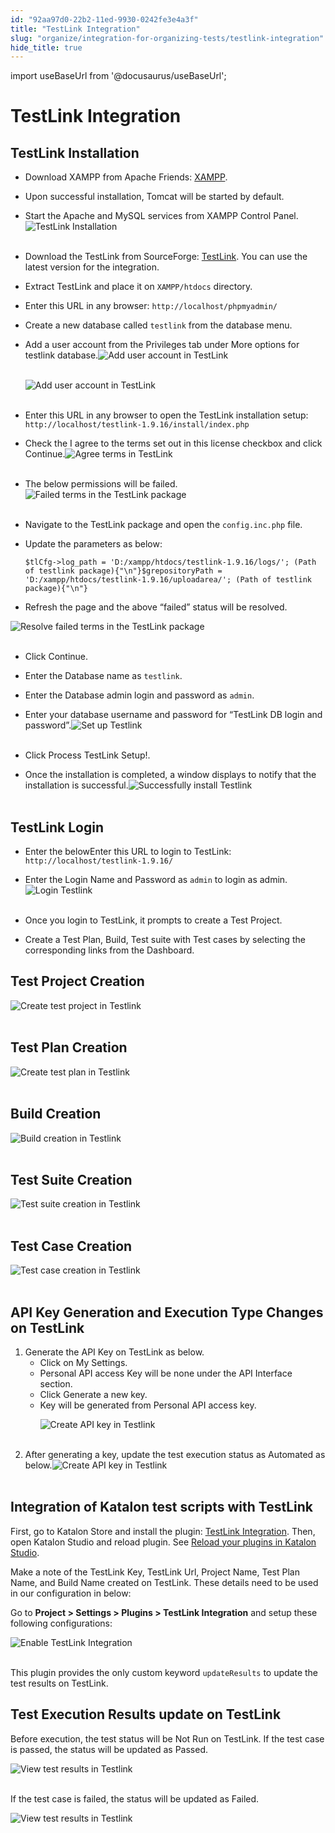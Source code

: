 ```yaml
---
id: "92aa97d0-22b2-11ed-9930-0242fe3e4a3f"
title: "TestLink Integration"
slug: "organize/integration-for-organizing-tests/testlink-integration"
hide_title: true
---
```

import useBaseUrl from '@docusaurus/useBaseUrl';

    

# <a id="id_testlink-integration" class="anchor_top_offset"/><a id="ariaid-title1" class="anchor_top_offset"/>TestLink Integration

    
    
  

## <a id="id_1" class="anchor_top_offset"/>TestLink Installation

<ul xmlns="http://www.w3.org/1999/xhtml" className="ul"><li className="li"><p className="p">Download XAMPP from Apache Friends: <a className="xref j-external-link" href="https://www.apachefriends.org/download.html" target="_blank">XAMPP</a>. </p></li><li className="li"><p className="p">Upon successful installation, Tomcat will be started by default.</p></li><li className="li"><p className="p">Start the Apache and MySQL services from XAMPP Control Panel.<img className="image" src={useBaseUrl("https://github.com/katalon-studio/docs-images/raw/master/katalon-studio/docs/Testlink/1-XAMPP-control-panel.png")} width={700} alt="TestLink Installation" /><br /><br /></p></li></ul> 
<ul xmlns="http://www.w3.org/1999/xhtml" className="ul"><li className="li"><p className="p">Download the TestLink from SourceForge: <a className="xref j-external-link" href="https://sourceforge.net/projects/testlink/files/TestLink%201.9/" target="_blank">TestLink</a>. You can use the latest version for the integration.</p></li><li className="li"><p className="p">Extract TestLink and place it on <code className="ph codeph">XAMPP/htdocs</code> directory. </p></li><li className="li"><p className="p">Enter this URL in any browser: <code className="ph codeph">http://localhost/phpmyadmin/</code> </p></li><li className="li"><p className="p">Create a new database called <code className="ph codeph">testlink</code> from the database menu.</p></li><li className="li"><p className="p">Add a user account from the <span className="ph uicontrol">Privileges</span> tab under <span className="ph uicontrol">More</span> options for <span className="ph uicontrol">testlink</span> database.<img className="image" src={useBaseUrl("https://github.com/katalon-studio/docs-images/raw/master/katalon-studio/docs/Testlink/2-Add-user-1.png")} width={700} alt="Add user account in TestLink" /><br /><br /></p><p className="p"><img className="image" src={useBaseUrl("https://github.com/katalon-studio/docs-images/raw/master/katalon-studio/docs/Testlink/3-Add-user-2.png")} width={700} alt="Add user account in TestLink" /><br /><br /></p></li></ul> 
<ul xmlns="http://www.w3.org/1999/xhtml" className="ul"><li className="li"><p className="p">Enter this URL in any browser to open the TestLink installation setup: <code className="ph codeph">http://localhost/testlink-1.9.16/install/index.php</code> </p></li><li className="li"><p className="p">Check the <span className="ph uicontrol">I agree to the terms set out in this license</span> checkbox and click <span className="ph uicontrol">Continue</span>.<img className="image" src={useBaseUrl("https://github.com/katalon-studio/docs-images/raw/master/katalon-studio/docs/Testlink/4-Agree-term.png")} width={600} alt="Agree terms in TestLink" /><br /><br /></p></li></ul> 
<ul xmlns="http://www.w3.org/1999/xhtml" className="ul"><li className="li">The below permissions will be failed.<img className="image" src={useBaseUrl("https://github.com/katalon-studio/docs-images/raw/master/katalon-studio/docs/Testlink/5-Testlink-package.png")} width={600} alt="Failed terms in the TestLink package" /><br /><br /></li></ul> 
<ul xmlns="http://www.w3.org/1999/xhtml" className="ul"><li className="li"><p className="p">Navigate to the TestLink package and open the <code className="ph codeph">config.inc.php</code> file.</p></li><li className="li"><div className="p">Update the parameters as below:<pre className="pre codeblock"><code>$tlCfg-&gt;log_path = 'D:/xampp/htdocs/testlink-1.9.16/logs/'; (Path of testlink package){"\n"}$grepositoryPath = 'D:/xampp/htdocs/testlink-1.9.16/uploadarea/'; (Path of testlink package){"\n"}</code></pre></div></li></ul> 
<ul xmlns="http://www.w3.org/1999/xhtml" className="ul"><li className="li">Refresh the page and the above “failed” status will be resolved.</li></ul> 
<p xmlns="http://www.w3.org/1999/xhtml" className="p"><img className="image" src={useBaseUrl("https://github.com/katalon-studio/docs-images/raw/master/katalon-studio/docs/Testlink/6-Failed-permission.png")} width={700} alt="Resolve failed terms in the TestLink package" /><br /><br /></p> 
<ul xmlns="http://www.w3.org/1999/xhtml" className="ul"><li className="li"><p className="p">Click <span className="ph uicontrol">Continue</span>.</p></li><li className="li"><p className="p">Enter the Database name as <code className="ph codeph">testlink</code>.</p></li><li className="li"><p className="p">Enter the Database admin login and password as <code className="ph codeph">admin</code>.</p></li><li className="li"><p className="p">Enter your database username and password for “TestLink DB login and password”.<img className="image" src={useBaseUrl("https://github.com/katalon-studio/docs-images/raw/master/katalon-studio/docs/Testlink/7-Process-testlink-setup.png")} width={500} alt="Set up Testlink" /><br /><br /></p></li></ul> 
<ul xmlns="http://www.w3.org/1999/xhtml" className="ul"><li className="li"><p className="p">Click <span className="ph uicontrol">Process TestLink Setup!</span>.</p></li><li className="li"><p className="p">Once the installation is completed, a window displays to notify that the installation is successful.<img className="image" src={useBaseUrl("https://github.com/katalon-studio/docs-images/raw/master/katalon-studio/docs/Testlink/8-Successful.png")} width={600} alt="Successfully install Testlink" /><br /><br /></p></li></ul> 

## <a id="id_2" class="anchor_top_offset"/>TestLink Login

<ul xmlns="http://www.w3.org/1999/xhtml" className="ul"><li className="li"><p className="p">Enter the belowEnter this URL to login to TestLink: <code className="ph codeph">http://localhost/testlink-1.9.16/</code> </p></li><li className="li"><p className="p">Enter the Login Name and Password as <code className="ph codeph">admin</code> to login as admin.<img className="image" src={useBaseUrl("https://github.com/katalon-studio/docs-images/raw/master/katalon-studio/docs/Testlink/9-Testlink-login.png")} width={500} alt="Login Testlink" /><br /><br /></p></li></ul> 
<ul xmlns="http://www.w3.org/1999/xhtml" className="ul"><li className="li"><p className="p">Once you login to TestLink, it prompts to create a Test Project.</p></li><li className="li"><p className="p">Create a Test Plan, Build, Test suite with Test cases by selecting the corresponding links from the Dashboard.</p></li></ul> 

## <a id="id_3" class="anchor_top_offset"/>Test Project Creation

<p xmlns="http://www.w3.org/1999/xhtml" className="p"> <img className="image" src={useBaseUrl("https://github.com/katalon-studio/docs-images/raw/master/katalon-studio/docs/Testlink/10-Test-project-creation.png")} alt="Create test project in Testlink" /><br /><br /> </p> 

## <a id="id_4" class="anchor_top_offset"/>Test Plan Creation

<p xmlns="http://www.w3.org/1999/xhtml" className="p"> <img className="image" src={useBaseUrl("https://github.com/katalon-studio/docs-images/raw/master/katalon-studio/docs/Testlink/11-Test-plan-creation.png")} alt="Create test plan in Testlink" /><br /><br /> </p> 

## <a id="id_5" class="anchor_top_offset"/>Build Creation

<p xmlns="http://www.w3.org/1999/xhtml" className="p"> <img className="image" src={useBaseUrl("https://github.com/katalon-studio/docs-images/raw/master/katalon-studio/docs/Testlink/12-Build-creation.png")} alt="Build creation in Testlink" /><br /><br /> </p> 

## <a id="id_6" class="anchor_top_offset"/>Test Suite Creation

<p xmlns="http://www.w3.org/1999/xhtml" className="p"> <img className="image" src={useBaseUrl("https://github.com/katalon-studio/docs-images/raw/master/katalon-studio/docs/Testlink/13-Test-suite-creation.png")} alt="Test suite creation in Testlink" /><br /><br /> </p> 

## <a id="id_7" class="anchor_top_offset"/>Test Case Creation

<p xmlns="http://www.w3.org/1999/xhtml" className="p"> <img className="image" src={useBaseUrl("https://github.com/katalon-studio/docs-images/raw/master/katalon-studio/docs/Testlink/14-Test-case-creation.png")} alt="Test case creation in Testlink" /><br /><br /> </p> 

## <a id="id_8" class="anchor_top_offset"/>API Key Generation and Execution Type Changes on TestLink

<ol xmlns="http://www.w3.org/1999/xhtml" className="ol"><li className="li">Generate the API Key on TestLink as below. <ul className="ul"><li className="li">Click on <span className="ph uicontrol">My Settings</span>.</li><li className="li">Personal API access Key will be <span className="ph uicontrol">none</span> under the <span className="ph uicontrol">API Interface</span> section.</li><li className="li">Click <span className="ph uicontrol">Generate a new key</span>.</li><li className="li">Key will be generated from <span className="ph uicontrol">Personal API access key</span>.<p className="p"><img className="image" src={useBaseUrl("https://github.com/katalon-studio/docs-images/raw/master/katalon-studio/docs/Testlink/15-API-key.png")} alt="Create API key in Testlink" /><br /><br /></p></li></ul></li><li className="li">After generating a key, update the test execution status as <span className="ph uicontrol">Automated</span> as below.<img className="image" src={useBaseUrl("https://github.com/katalon-studio/docs-images/raw/master/katalon-studio/docs/Testlink/16-Automated-status.png")} width={700} alt="Create API key in Testlink" /><br /><br /></li></ol> 

## <a id="id_9" class="anchor_top_offset"/>Integration of Katalon test scripts with TestLink

<p xmlns="http://www.w3.org/1999/xhtml" className="p">First, go to Katalon Store and install the plugin: <a className="xref j-external-link" href="https://store.katalon.com/product/71/TestLink-Integration" target="_blank">TestLink Integration</a>. Then, open Katalon Studio and reload plugin. See <a className="xref" href="/docs/plugins-and-add-ons/katalon-store/katalon-studio-plugins/installing-plugin-offline-in-katalon-studio#id_2">Reload your plugins in <span className="ph">Katalon Studio</span></a>.</p> 
<p xmlns="http://www.w3.org/1999/xhtml" className="p">Make a note of the TestLink Key, TestLink Url, Project Name, Test Plan Name, and Build Name created on TestLink. These details need to be used in our configuration in below:</p> 
<p xmlns="http://www.w3.org/1999/xhtml" className="p">Go to <strong className="ph b">Project &gt; Settings &gt; Plugins &gt; TestLink Integration</strong> and setup these following configurations:</p> 
<p xmlns="http://www.w3.org/1999/xhtml" className="p"><img className="image" src={useBaseUrl("https://github.com/katalon-studio/docs-images/raw/master/katalon-studio/docs/Testlink/KS-TESTLINK-Enable-Testlink.png")} alt="Enable TestLink Integration" /><br /><br /></p> 
<p xmlns="http://www.w3.org/1999/xhtml" className="p">This plugin provides the only custom keyword <code className="ph codeph">updateResults</code> to update the test results on TestLink.</p> 

## <a id="id_10" class="anchor_top_offset"/>Test Execution Results update on TestLink

<p xmlns="http://www.w3.org/1999/xhtml" className="p">Before execution, the test status will be <span className="ph uicontrol">Not Run</span> on TestLink. If the test case is passed, the status will be updated as <span className="ph uicontrol">Passed</span>.</p> 
<p xmlns="http://www.w3.org/1999/xhtml" className="p"><img className="image" src={useBaseUrl("https://github.com/katalon-studio/docs-images/raw/master/katalon-studio/docs/Testlink/18-Passed.png")} width={500} alt="View test results in Testlink" /><br /><br /></p> 
<p xmlns="http://www.w3.org/1999/xhtml" className="p">If the test case is failed, the status will be updated as <span className="ph uicontrol">Failed</span>.</p> 
<p xmlns="http://www.w3.org/1999/xhtml" className="p"><img className="image" src={useBaseUrl("https://github.com/katalon-studio/docs-images/raw/master/katalon-studio/docs/Testlink/19-Failed.png")} width={500} alt="View test results in Testlink" /><br /><br /></p> 
